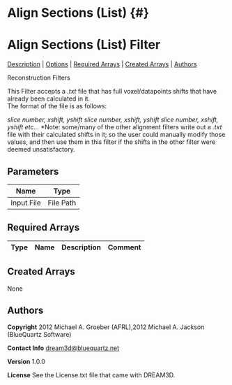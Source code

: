 Align Sections (List) {#}
======
<h1 class="pHeading1">Align Sections (List) Filter</h1>
<p class="pCellBody">
<a href="../ReconstructionFilters/AlignSectionsList.html#wp2">Description</a> | <a href="../ReconstructionFilters/AlignSectionsList.html#wp3">Options</a> | <a href="../ReconstructionFilters/AlignSectionsList.html#wp4">Required Arrays</a> | <a href="../ReconstructionFilters/AlignSectionsList.html#wp5">Created Arrays</a> | <a href="../ReconstructionFilters/AlignSectionsList.html#wp1">Authors</a> 

Reconstruction Filters


This Filter accepts a _.txt_ file that has full voxel/datapoints shifts that have already been calculated in it.  
The format of the file is as follows: 

_slice number, xshift, yshift
slice number, xshift, yshift 
slice number, xshift, yshift
etc..._
*Note: some/many of the other alignment filters write out a _.txt_ file with their calculated shifts in it; so
the user could manually modify those values, and then use them in this filter if the shifts in the other filter were deemed unsatisfactory.

## Parameters ## 

| Name | Type |
|------|------|
| Input File | File Path |

## Required Arrays ##

| Type | Name | Description | Comment |
|------|------|-------------|---------|
## Created Arrays ##
None

## Authors ##

**Copyright** 2012 Michael A. Groeber (AFRL),2012 Michael A. Jackson (BlueQuartz Software)

**Contact Info** dream3d@bluequartz.net

**Version** 1.0.0

**License**  See the License.txt file that came with DREAM3D.



